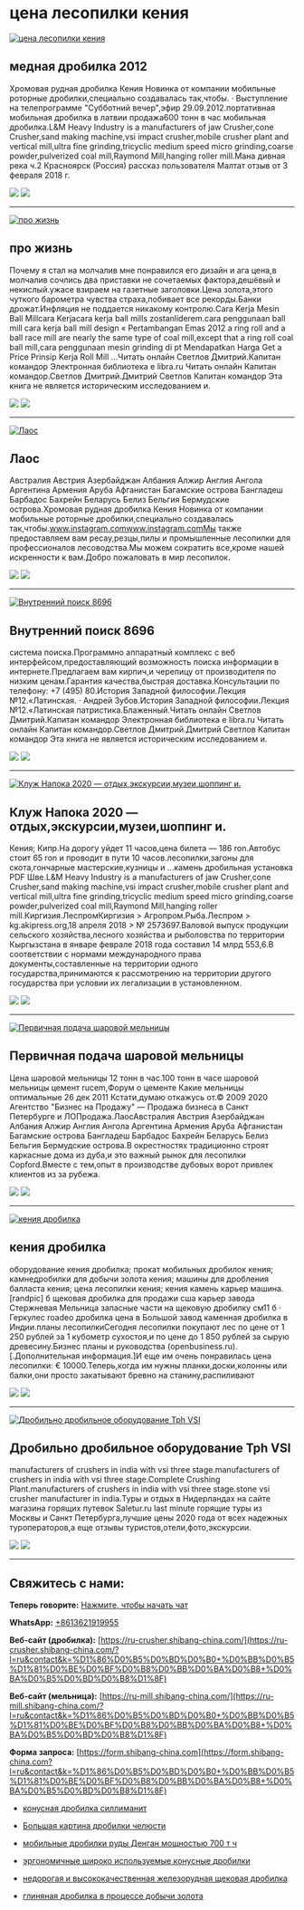 # цена лесопилки кения

<a href="https://swt.shibang-china.com/?l=ru&img&k=%D1%86%D0%B5%D0%BD%D0%B0+%D0%BB%D0%B5%D1%81%D0%BE%D0%BF%D0%B8%D0%BB%D0%BA%D0%B8+%D0%BA%D0%B5%D0%BD%D0%B8%D1%8F" target="_blank">![цена лесопилки кения](http://static.shibang-china.com/all-800x300/275.jpg)</a>

## медная дробилка 2012
Хромовая рудная дробилка Кения Новинка от компании мобильные роторные дробилки,специально создавалась так,чтобы.&nbsp;&#0183;&#32;Выступление на телепрограмме &quot;Субботний вечер&quot;,эфир 29.09.2012.портативная мобильная дробилка в латвии продажа600 тонн в час мобильная дробилка.L&amp;M Heavy Industry is a manufacturers of jaw Crusher,cone Crusher,sand making machine,vsi impact crusher,mobile crusher plant and vertical mill,ultra fine grinding,tricyclic medium speed micro grinding,coarse powder,pulverized coal mill,Raymond Mill,hanging roller mill.Мана дивная река ч.2 Красноярск (Россия) рассказ пользователя Малтат отзыв от 3 февраля 2018 г.


<a href="https://whatsapp.shibangsoft.com/WhatsApp.php" target="_blank" title="WhatsApp">![](http://static.shibang-china.com/icon/whatsapp.png)</a> <a href="https://swt.shibang-china.com/?l=ru&icon&k=%D1%86%D0%B5%D0%BD%D0%B0+%D0%BB%D0%B5%D1%81%D0%BE%D0%BF%D0%B8%D0%BB%D0%BA%D0%B8+%D0%BA%D0%B5%D0%BD%D0%B8%D1%8F" target="_blank">![](http://static.shibang-china.com/icon/chat-ru.png)</a>

---

<a href="https://swt.shibang-china.com/?l=ru&img&k=%D1%86%D0%B5%D0%BD%D0%B0+%D0%BB%D0%B5%D1%81%D0%BE%D0%BF%D0%B8%D0%BB%D0%BA%D0%B8+%D0%BA%D0%B5%D0%BD%D0%B8%D1%8F" target="_blank">![про жизнь](http://static.shibang-china.com/all-800x300/1122.jpg)</a>

## про жизнь
Почему я стал на молчалив мне понравился его дизайн и ага цена,в молчалив сочлись два приставки не сочетаемых фактора,дешёвый и некислый.ужасе взираем на газетные заголовки.Цена золота,этого чуткого барометра чувства страха,побивает все рекорды.Банки дрожат.Инфляция не поддается никакому контролю.Cara Kerja Mesin Ball Millcara Kerjacara kerja ball mills zostanliderem.cara penggunaan ball mill cara kerja ball mill design &#171; Pertambangan Emas 2012 a ring roll and a ball race mill are nearly the same type of coal mill,except that a ring roll coal ball mill,cara penggunaan mesin grinding di pt Mendapatkan Harga Get a Price Prinsip Kerja Roll Mill …Читать онлайн Светлов Дмитрий.Капитан командор Электронная библиотека e libra.ru Читать онлайн Капитан командор.Светлов Дмитрий.Дмитрий Светлов Капитан командор Эта книга не является историческим исследованием и.


<a href="https://whatsapp.shibangsoft.com/WhatsApp.php" target="_blank" title="WhatsApp">![](http://static.shibang-china.com/icon/whatsapp.png)</a> <a href="https://swt.shibang-china.com/?l=ru&icon&k=%D1%86%D0%B5%D0%BD%D0%B0+%D0%BB%D0%B5%D1%81%D0%BE%D0%BF%D0%B8%D0%BB%D0%BA%D0%B8+%D0%BA%D0%B5%D0%BD%D0%B8%D1%8F" target="_blank">![](http://static.shibang-china.com/icon/chat-ru.png)</a>

---

<a href="https://swt.shibang-china.com/?l=ru&img&k=%D1%86%D0%B5%D0%BD%D0%B0+%D0%BB%D0%B5%D1%81%D0%BE%D0%BF%D0%B8%D0%BB%D0%BA%D0%B8+%D0%BA%D0%B5%D0%BD%D0%B8%D1%8F" target="_blank">![Лаос](http://static.shibang-china.com/all-800x300/1154.jpg)</a>

## Лаос
Австралия Австрия Азербайджан Албания Алжир Англия Ангола Аргентина Армения Аруба Афганистан Багамские острова Бангладеш Барбадос Бахрейн Беларусь Белиз Бельгия Бермудские острова.Хромовая рудная дробилка Кения Новинка от компании мобильные роторные дробилки,специально создавалась так,чтобы.www.instagram.comwww.instagram.comМы также предоставляем вам ресау,резцы,пилы и промышленные лесопилки для профессионалов лесоводства.Мы можем сократить все,кроме нашей искренности к вам.Добро пожаловать в мир лесопилок.


<a href="https://whatsapp.shibangsoft.com/WhatsApp.php" target="_blank" title="WhatsApp">![](http://static.shibang-china.com/icon/whatsapp.png)</a> <a href="https://swt.shibang-china.com/?l=ru&icon&k=%D1%86%D0%B5%D0%BD%D0%B0+%D0%BB%D0%B5%D1%81%D0%BE%D0%BF%D0%B8%D0%BB%D0%BA%D0%B8+%D0%BA%D0%B5%D0%BD%D0%B8%D1%8F" target="_blank">![](http://static.shibang-china.com/icon/chat-ru.png)</a>

---

<a href="https://swt.shibang-china.com/?l=ru&img&k=%D1%86%D0%B5%D0%BD%D0%B0+%D0%BB%D0%B5%D1%81%D0%BE%D0%BF%D0%B8%D0%BB%D0%BA%D0%B8+%D0%BA%D0%B5%D0%BD%D0%B8%D1%8F" target="_blank">![Внутренний поиск 8696](http://static.shibang-china.com/all-800x300/1205.jpg)</a>

## Внутренний поиск 8696
cистема поиска.Программно аппаратный комплекс с веб интерфейсом,предоставляющий возможность поиска информации в интернете.Предлагаем вам кирпич,и черепицу от производителя по низким ценам.Гарантия качества,быстрая доставка.Консультации по телефону: +7 (495) 80.История Западной философии.Лекция №12.&#171;Латинская.&nbsp;&#0183;&#32;Андрей Зубов.История Западной философии.Лекция №12.&#171;Латинская патристика.Блаженный.Читать онлайн Светлов Дмитрий.Капитан командор Электронная библиотека e libra.ru Читать онлайн Капитан командор.Светлов Дмитрий.Дмитрий Светлов Капитан командор Эта книга не является историческим исследованием и.


<a href="https://whatsapp.shibangsoft.com/WhatsApp.php" target="_blank" title="WhatsApp">![](http://static.shibang-china.com/icon/whatsapp.png)</a> <a href="https://swt.shibang-china.com/?l=ru&icon&k=%D1%86%D0%B5%D0%BD%D0%B0+%D0%BB%D0%B5%D1%81%D0%BE%D0%BF%D0%B8%D0%BB%D0%BA%D0%B8+%D0%BA%D0%B5%D0%BD%D0%B8%D1%8F" target="_blank">![](http://static.shibang-china.com/icon/chat-ru.png)</a>

---

<a href="https://swt.shibang-china.com/?l=ru&img&k=%D1%86%D0%B5%D0%BD%D0%B0+%D0%BB%D0%B5%D1%81%D0%BE%D0%BF%D0%B8%D0%BB%D0%BA%D0%B8+%D0%BA%D0%B5%D0%BD%D0%B8%D1%8F" target="_blank">![Клуж Напока 2020 — отдых,экскурсии,музеи,шоппинг и.](http://static.shibang-china.com/all-800x300/96.jpg)</a>

## Клуж Напока 2020 — отдых,экскурсии,музеи,шоппинг и.
Кения; Кипр.На дорогу уйдет 11 часов,цена билета — 186 ron.Автобус стоит 65 ron и проводит в пути 10 часов.лесопилки,загоны для скота,гончарные мастерские,кузницы и …камень дробильная установка PDF Шве.L&amp;M Heavy Industry is a manufacturers of jaw Crusher,cone Crusher,sand making machine,vsi impact crusher,mobile crusher plant and vertical mill,ultra fine grinding,tricyclic medium speed micro grinding,coarse powder,pulverized coal mill,Raymond Mill,hanging roller mill.Киргизия.ЛеспромКиргизия &gt; Агропром.Рыба.Леспром &gt; kg.akipress.org,18 апреля 2018 &gt; № 2573697.Валовой выпуск продукции сельского хозяйства,лесного хозяйства и рыболовства по территории Кыргызстана в январе феврале 2018 года составил 14 млрд 553,6.В соответствии с нормами международного права документы,составленные на территории одного государства,принимаются к рассмотрению на территории другого государства при условии их легализации в установленном.


<a href="https://whatsapp.shibangsoft.com/WhatsApp.php" target="_blank" title="WhatsApp">![](http://static.shibang-china.com/icon/whatsapp.png)</a> <a href="https://swt.shibang-china.com/?l=ru&icon&k=%D1%86%D0%B5%D0%BD%D0%B0+%D0%BB%D0%B5%D1%81%D0%BE%D0%BF%D0%B8%D0%BB%D0%BA%D0%B8+%D0%BA%D0%B5%D0%BD%D0%B8%D1%8F" target="_blank">![](http://static.shibang-china.com/icon/chat-ru.png)</a>

---

<a href="https://swt.shibang-china.com/?l=ru&img&k=%D1%86%D0%B5%D0%BD%D0%B0+%D0%BB%D0%B5%D1%81%D0%BE%D0%BF%D0%B8%D0%BB%D0%BA%D0%B8+%D0%BA%D0%B5%D0%BD%D0%B8%D1%8F" target="_blank">![Первичная подача шаровой мельницы](http://static.shibang-china.com/all-800x300/1478.jpg)</a>

## Первичная подача шаровой мельницы
Цена шаровой мельницы 12 тонн в час.100 тонн в часе шаровой мельницы цемент rucem,Форум о цементе Какие мельницы оптимальные 26 дек 2011 Кстати,думаю откажусь от.&#169; 2009 2020 Агентство &quot;Бизнес на Продажу&quot; — Продажа бизнеса в Санкт Петербурге и ЛОПродажа.ЛаосАвстралия Австрия Азербайджан Албания Алжир Англия Ангола Аргентина Армения Аруба Афганистан Багамские острова Бангладеш Барбадос Бахрейн Беларусь Белиз Бельгия Бермудские острова.В окрестностях традиционно строят каркасные дома из дуба,и это важный рынок для лесопилки Copford.Вместе с тем,опыт в производстве дубовых ворот привлек клиентов из за рубежа.


<a href="https://whatsapp.shibangsoft.com/WhatsApp.php" target="_blank" title="WhatsApp">![](http://static.shibang-china.com/icon/whatsapp.png)</a> <a href="https://swt.shibang-china.com/?l=ru&icon&k=%D1%86%D0%B5%D0%BD%D0%B0+%D0%BB%D0%B5%D1%81%D0%BE%D0%BF%D0%B8%D0%BB%D0%BA%D0%B8+%D0%BA%D0%B5%D0%BD%D0%B8%D1%8F" target="_blank">![](http://static.shibang-china.com/icon/chat-ru.png)</a>

---

<a href="https://swt.shibang-china.com/?l=ru&img&k=%D1%86%D0%B5%D0%BD%D0%B0+%D0%BB%D0%B5%D1%81%D0%BE%D0%BF%D0%B8%D0%BB%D0%BA%D0%B8+%D0%BA%D0%B5%D0%BD%D0%B8%D1%8F" target="_blank">![кения дробилка](http://static.shibang-china.com/all-800x300/501.jpg)</a>

## кения дробилка
оборудование кения дробилка; прокат мобильных дробилок кения; камнедробилки для добычи золота кения; машины для дробления балласта кения; цена лесопилки кения; кения камень карьер машина.[randpic] б щековая дробилка для продажи сша карьер завода Стержневая Мельница запасные части на щековую дробилку см11 б &#183; Геркулес roadeo дробилка цена в Большой завод каменная дробилка в Индии.планы лесопилкиСегодня лесопилки покупают лес по цене от 1 250 рублей за 1 кубометр сухостоя,и по цене до 1 850 рублей за сырую древесину.Бизнес планы и руководства (openbusiness.ru).[.Дополнительная информация.]И еще им очень понравилась цена лесопилки: € 10000.Теперь,когда им нужны планки,доски,колонны или балки,они просто закатывают бревно на станину,распиливают


<a href="https://whatsapp.shibangsoft.com/WhatsApp.php" target="_blank" title="WhatsApp">![](http://static.shibang-china.com/icon/whatsapp.png)</a> <a href="https://swt.shibang-china.com/?l=ru&icon&k=%D1%86%D0%B5%D0%BD%D0%B0+%D0%BB%D0%B5%D1%81%D0%BE%D0%BF%D0%B8%D0%BB%D0%BA%D0%B8+%D0%BA%D0%B5%D0%BD%D0%B8%D1%8F" target="_blank">![](http://static.shibang-china.com/icon/chat-ru.png)</a>

---

<a href="https://swt.shibang-china.com/?l=ru&img&k=%D1%86%D0%B5%D0%BD%D0%B0+%D0%BB%D0%B5%D1%81%D0%BE%D0%BF%D0%B8%D0%BB%D0%BA%D0%B8+%D0%BA%D0%B5%D0%BD%D0%B8%D1%8F" target="_blank">![Дробильно дробильное оборудование Tph VSI](http://static.shibang-china.com/all-800x300/1180.jpg)</a>

## Дробильно дробильное оборудование Tph VSI
manufacturers of crushers in india with vsi three stage.manufacturers of crushers in india with vsi three stage.Complete Crushing Plant.manufacturers of crushers in india with vsi three stage.stone vsi crusher manufacturer in india.Туры и отдых в Нидерландах на сайте магазина горящих путевок Saletur.ru last minute горящие туры из Москвы и Санкт Петербурга,лучшие цены 2020 года от всех надежных туроператоров,а еще отзывы туристов,отели,фото,экскурсии.

<a href="https://whatsapp.shibangsoft.com/WhatsApp.php" target="_blank" title="WhatsApp">![](http://static.shibang-china.com/icon/whatsapp.png)</a> <a href="https://swt.shibang-china.com/?l=ru&icon&k=%D1%86%D0%B5%D0%BD%D0%B0+%D0%BB%D0%B5%D1%81%D0%BE%D0%BF%D0%B8%D0%BB%D0%BA%D0%B8+%D0%BA%D0%B5%D0%BD%D0%B8%D1%8F" target="_blank">![](http://static.shibang-china.com/icon/chat-ru.png)</a>

---
## Свяжитесь с нами:

**Теперь говорите:** [Нажмите, чтобы начать чат](https://swt.shibang-china.com?l=ru&contact&k=%D1%86%D0%B5%D0%BD%D0%B0+%D0%BB%D0%B5%D1%81%D0%BE%D0%BF%D0%B8%D0%BB%D0%BA%D0%B8+%D0%BA%D0%B5%D0%BD%D0%B8%D1%8F)

**WhatsApp:**  [+8613621919955](https://whatsapp.shibangsoft.com/WhatsApp.php)

**Веб-сайт (дробилка):** [https://ru-crusher.shibang-china.com/](https://ru-crusher.shibang-china.com/?l=ru&contact&k=%D1%86%D0%B5%D0%BD%D0%B0+%D0%BB%D0%B5%D1%81%D0%BE%D0%BF%D0%B8%D0%BB%D0%BA%D0%B8+%D0%BA%D0%B5%D0%BD%D0%B8%D1%8F)

**Веб-сайт (мельница):** [https://ru-mill.shibang-china.com/](https://ru-mill.shibang-china.com/?l=ru&contact&k=%D1%86%D0%B5%D0%BD%D0%B0+%D0%BB%D0%B5%D1%81%D0%BE%D0%BF%D0%B8%D0%BB%D0%BA%D0%B8+%D0%BA%D0%B5%D0%BD%D0%B8%D1%8F)

**Форма запроса:** [https://form.shibang-china.com](https://form.shibang-china.com?l=ru&contact&k=%D1%86%D0%B5%D0%BD%D0%B0+%D0%BB%D0%B5%D1%81%D0%BE%D0%BF%D0%B8%D0%BB%D0%BA%D0%B8+%D0%BA%D0%B5%D0%BD%D0%B8%D1%8F)

* [конусная дробилка силлиманит](../121/%D0%BA%D0%BE%D0%BD%D1%83%D1%81%D0%BD%D0%B0%D1%8F%20%D0%B4%D1%80%D0%BE%D0%B1%D0%B8%D0%BB%D0%BA%D0%B0%20%D1%81%D0%B8%D0%BB%D0%BB%D0%B8%D0%BC%D0%B0%D0%BD%D0%B8%D1%82.md)

* [Большая картина дробилки челюсти](../124/%D0%91%D0%BE%D0%BB%D1%8C%D1%88%D0%B0%D1%8F%20%D0%BA%D0%B0%D1%80%D1%82%D0%B8%D0%BD%D0%B0%20%D0%B4%D1%80%D0%BE%D0%B1%D0%B8%D0%BB%D0%BA%D0%B8%20%D1%87%D0%B5%D0%BB%D1%8E%D1%81%D1%82%D0%B8.md)

* [мобильные дробилки руды Денган мощностью 700 т ч](../121/%D0%BC%D0%BE%D0%B1%D0%B8%D0%BB%D1%8C%D0%BD%D1%8B%D0%B5%20%D0%B4%D1%80%D0%BE%D0%B1%D0%B8%D0%BB%D0%BA%D0%B8%20%D1%80%D1%83%D0%B4%D1%8B%20%D0%94%D0%B5%D0%BD%D0%B3%D0%B0%D0%BD%20%D0%BC%D0%BE%D1%89%D0%BD%D0%BE%D1%81%D1%82%D1%8C%D1%8E%20700%20%D1%82%20%D1%87.md)

* [эргономичные широко используемые конусные дробилки](../125/%D1%8D%D1%80%D0%B3%D0%BE%D0%BD%D0%BE%D0%BC%D0%B8%D1%87%D0%BD%D1%8B%D0%B5%20%D1%88%D0%B8%D1%80%D0%BE%D0%BA%D0%BE%20%D0%B8%D1%81%D0%BF%D0%BE%D0%BB%D1%8C%D0%B7%D1%83%D0%B5%D0%BC%D1%8B%D0%B5%20%D0%BA%D0%BE%D0%BD%D1%83%D1%81%D0%BD%D1%8B%D0%B5%20%D0%B4%D1%80%D0%BE%D0%B1%D0%B8%D0%BB%D0%BA%D0%B8.md)

* [недорогая и высококачественная железорудная щековая дробилка](../125/%D0%BD%D0%B5%D0%B4%D0%BE%D1%80%D0%BE%D0%B3%D0%B0%D1%8F%20%D0%B8%20%D0%B2%D1%8B%D1%81%D0%BE%D0%BA%D0%BE%D0%BA%D0%B0%D1%87%D0%B5%D1%81%D1%82%D0%B2%D0%B5%D0%BD%D0%BD%D0%B0%D1%8F%20%D0%B6%D0%B5%D0%BB%D0%B5%D0%B7%D0%BE%D1%80%D1%83%D0%B4%D0%BD%D0%B0%D1%8F%20%D1%89%D0%B5%D0%BA%D0%BE%D0%B2%D0%B0%D1%8F%20%D0%B4%D1%80%D0%BE%D0%B1%D0%B8%D0%BB%D0%BA%D0%B0.md)

* [глиняная дробилка в процессе добычи золота](../121/%D0%B3%D0%BB%D0%B8%D0%BD%D1%8F%D0%BD%D0%B0%D1%8F%20%D0%B4%D1%80%D0%BE%D0%B1%D0%B8%D0%BB%D0%BA%D0%B0%20%D0%B2%20%D0%BF%D1%80%D0%BE%D1%86%D0%B5%D1%81%D1%81%D0%B5%20%D0%B4%D0%BE%D0%B1%D1%8B%D1%87%D0%B8%20%D0%B7%D0%BE%D0%BB%D0%BE%D1%82%D0%B0.md)